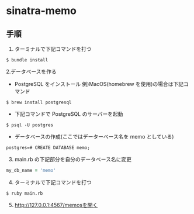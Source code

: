 # sinatra-memo

## 手順

1. ターミナルで下記コマンドを打つ

```
$ bundle install
```

2.データベースを作る

- PostgreSQL をインストール
  例)MacOS(homebrew を使用)の場合は下記コマンド

```
$ brew install postgresql
```

- 下記コマンドで PostgreSQL のサーバーを起動

```
$ psql -U postgres
```

- データベースの作成(ここではデーターベース名を memo としている)

```
postgres=# CREATE DATABASE memo;
```

3. main.rb の下記部分を自分のデータベース名に変更

```ruby
my_db_name = 'memo'
```

4. ターミナルで下記コマンドを打つ

```
$ ruby main.rb
```

5. http://127.0.0.1:4567/memosを開く
